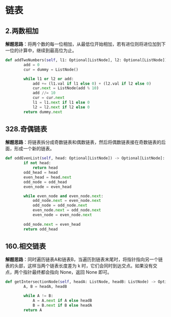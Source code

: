 # 链表
## 2.两数相加
**解题思路**：将两个数的每一位相加，从最低位开始相加，若有进位则将进位加到下一位的计算中，继续到最高位为止。
```Python
def addTwoNumbers(self, l1: Optional[ListNode], l2: Optional[ListNode]) -> Optional[ListNode]:
        add = 0
        cur = dummy = ListNode()

        while l1 or l2 or add:
            add += (l1.val if l1 else 0) + (l2.val if l2 else 0)
            cur.next = ListNode(add % 10)
            add //= 10
            cur = cur.next
            l1 = l1.next if l1 else 0
            l2 = l2.next if l2 else 0
        return dummy.next
```

## 328.奇偶链表
**解题思路**：将链表拆分成奇数链表和偶数链表，然后将偶数链表接在奇数链表的后面，形成一个新的链表。
```Python
def oddEvenList(self, head: Optional[ListNode]) -> Optional[ListNode]:
        if not head: 
            return head
        odd_head = head
        even_head = head.next
        odd_node = odd_head
        even_node = even_head

        while even_node and even_node.next:
            odd_node.next = even_node.next
            odd_node = odd_node.next
            even_node.next = odd_node.next
            even_node = even_node.next
        
        odd_node.next = even_head
        return odd_head
```

## 160.相交链表
**解题思路**：同时遍历链表A和链表B，当遍历到链表末尾时，将指针指向另一个链表的头部，这样当两个链表长度差为 k 时，它们会同时到达交点。如果没有交点，两个指针最终都会指向 None，返回 None 即可。
```Python
def getIntersectionNode(self, headA: ListNode, headB: ListNode) -> Optional[ListNode]:
        A, B = headA, headB

        while A != B:
            A = A.next if A else headB
            B = B.next if B else headA
        return A
```
